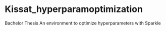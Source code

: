 # Kissat_hyperparamoptimization
Bachelor Thesis
An environment to optimize hyperparameters with Sparkle
